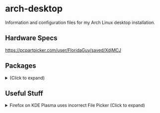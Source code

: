# arch-desktop
Information and configuration files for my Arch Linux desktop installation.

## Hardware Specs
https://pcpartpicker.com/user/FloridaGuy/saved/XdjMCJ

## Packages
<details>
 <summary>(Click to expand)</summary>

  https://archlinux.org/packages/
  ### Core
   - `amd-ucode`
   - [`base`](https://archlinux.org/packages/core/any/base/) (meta package)
   - `base-devel` (meta package)
   - `linux`
   - `linux-firmware`
   - `nano`
  ### Extra
   - `firefox`
   - `flatpak`
   - `flatpak-kcm`
   - `git`
   - `gwenview`
   - `mesa`
   - `nano-syntax-highlighting`
   - `neofetch`
   - `networkmanager`
   - [`plasma-meta`](https://archlinux.org/packages/extra/any/plasma-meta/) (meta package)
   - `ufw`
   - `vulkan-radeon`
   - `xf86-video-amdgpu`
   - `xwaylandvideobridge`
  ### Multilib
   [(Must be manually enabled)](https://wiki.archlinux.org/title/Official_repositories#Enabling_multilib)
   - `lib32-mesa`
   - `lib32-vulkan-radeon `
   - `steam`
  ### AUR
   - `paru`
  ### Flatpak
   - `vesktop`
</details>

## Useful Stuff
<details>
 <summary>Firefox on KDE Plasma uses incorrect File Picker (Click to expand)</summary>
  
  *(Working as of Firefox Version 123.0)* <br />
  - Go to `about:config` and set `widget.use-xdg-desktop-portal.file-picker` from `2` to `1`. <br />
  https://wiki.archlinux.org/title/Firefox#KDE_integration
</details>
